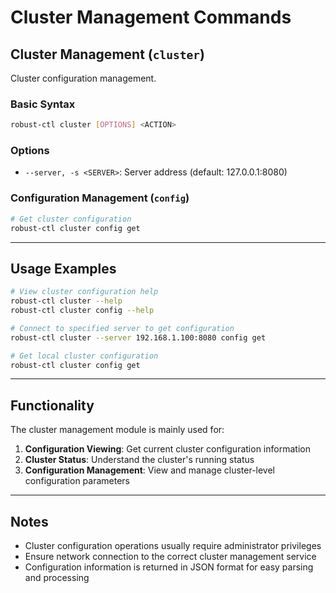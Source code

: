# Cluster Management Commands

## Cluster Management (`cluster`)

Cluster configuration management.

### Basic Syntax
```bash
robust-ctl cluster [OPTIONS] <ACTION>
```

### Options
- `--server, -s <SERVER>`: Server address (default: 127.0.0.1:8080)

### Configuration Management (`config`)

```bash
# Get cluster configuration
robust-ctl cluster config get
```

---

## Usage Examples

```bash
# View cluster configuration help
robust-ctl cluster --help
robust-ctl cluster config --help

# Connect to specified server to get configuration
robust-ctl cluster --server 192.168.1.100:8080 config get

# Get local cluster configuration
robust-ctl cluster config get
```

---

## Functionality

The cluster management module is mainly used for:

1. **Configuration Viewing**: Get current cluster configuration information
2. **Cluster Status**: Understand the cluster's running status
3. **Configuration Management**: View and manage cluster-level configuration parameters

---

## Notes

- Cluster configuration operations usually require administrator privileges
- Ensure network connection to the correct cluster management service
- Configuration information is returned in JSON format for easy parsing and processing
